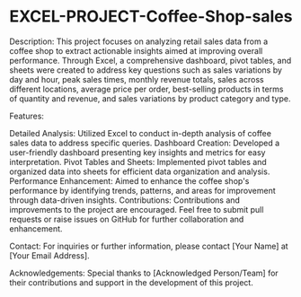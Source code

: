 # EXCEL-PROJECT-Coffee-Shop-sales

Description:
This project focuses on analyzing retail sales data from a coffee shop to extract actionable insights aimed at improving overall performance. Through Excel, a comprehensive dashboard, pivot tables, and sheets were created to address key questions such as sales variations by day and hour, peak sales times, monthly revenue totals, sales across different locations, average price per order, best-selling products in terms of quantity and revenue, and sales variations by product category and type.

Features:

Detailed Analysis: Utilized Excel to conduct in-depth analysis of coffee sales data to address specific queries.
Dashboard Creation: Developed a user-friendly dashboard presenting key insights and metrics for easy interpretation.
Pivot Tables and Sheets: Implemented pivot tables and organized data into sheets for efficient data organization and analysis.
Performance Enhancement: Aimed to enhance the coffee shop's performance by identifying trends, patterns, and areas for improvement through data-driven insights.
Contributions:
Contributions and improvements to the project are encouraged. Feel free to submit pull requests or raise issues on GitHub for further collaboration and enhancement.

Contact:
For inquiries or further information, please contact [Your Name] at [Your Email Address].

Acknowledgements:
Special thanks to [Acknowledged Person/Team] for their contributions and support in the development of this project.





